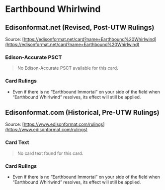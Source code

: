 # Earthbound Whirlwind

## Edisonformat.net (Revised, Post-UTW Rulings)

Source: [https://edisonformat.net/card?name=Earthbound%20Whirlwind](https://edisonformat.net/card?name=Earthbound%20Whirlwind)

### Edison-Accurate PSCT

> No Edison-Accurate PSCT available for this card.

### Card Rulings

*   Even if there is no “Earthbound Immortal” on your side of the field when “Earthbound Whirlwind” resolves, its effect will still be applied.


## Edisonformat.com (Historical, Pre-UTW Rulings)

Source: [https://www.edisonformat.com/rulings](https://www.edisonformat.com/rulings)

### Card Text

> No card text found for this card.

### Card Rulings

*   Even if there is no “Earthbound Immortal” on your side of the field when “Earthbound Whirlwind” resolves, its effect will still be applied.


